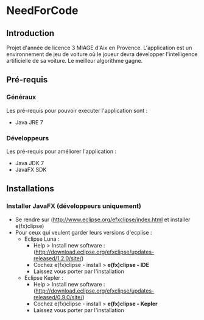 # NeedForCode
## Introduction
Projet d'année de licence 3 MIAGE d'Aix en Provence. L'application est un environnement de jeu de voiture où le joueur devra développer l'intelligence artificielle de sa voiture. Le meilleur algorithme gagne.

## Pré-requis
### Généraux
Les pré-requis pour pouvoir executer l'application sont :
* Java JRE 7

### Développeurs
Les pré-requis pour améliorer l'application :
* Java JDK 7
* JavaFX SDK

## Installations
### Installer JavaFX (développeurs uniquement)
* Se rendre sur (http://www.eclipse.org/efxclipse/index.html et installer e(fx)clipse)
* Pour ceux qui veulent garder leurs versions d'ecplise :
  * Eclipse Luna :
    * Help > Install new software : (http://download.eclipse.org/efxclipse/updates-released/1.2.0/site/)
    * Cochez e(fx)clipse - install > **e(fx)clipse - IDE**
    * Laissez vous porter par l'installation
  * Eclipse Kepler :
    * Help > Install new software : (http://download.eclipse.org/efxclipse/updates-released/0.9.0/site/)
    * Cochez e(fx)clipse - install > **e(fx)clipse - Kepler**
    * Laissez vous porter par l'installation
